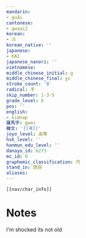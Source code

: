 ```yaml
---
mandarin:
- guǎi
cantonese:
- gwaai2
korean:
- 괴
korean_native: ''
japanese:
- KAI
japanese_nanori: ''
vietnamese:
middle_chinese_initial: g
middle_chinese_final: ɣɛ
stroke_count: '8'
radical: 手
skip_number: 1-3-5
grade_level: 6
pos: ''
english:
- kidnap
羅馬字: gwai
韓文: '[[괘]]'
joyo_level: 高等
hsk_level: ''
hanmun_edu_level: ''
danayo_id: 6273
mc_id: 0
graphemic_classification: 冎
stand_in: 誘拐
aliases:
---
```

```meta-bind-embed
[[nav/char_info]]
```

# Notes
I'm shocked its not old
